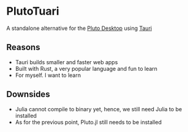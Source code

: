 # PlutoTuari

A standalone alternative for the [Pluto Desktop][pluto-desktop-link] using [Tauri][tauri-app]

## Reasons

- Tauri builds smaller and faster web apps
- Built with Rust, a very popular language and fun to learn
- For myself. I want to learn

## Downsides

- Julia cannot compile to binary yet, hence, we still need Julia to be installed
- As for the previous point, Pluto.jl still needs to be installed

[pluto-desktop-link]: https://github.com/JuliaPluto/PlutoDesktop
[tauri-app]: https://tauri.app


